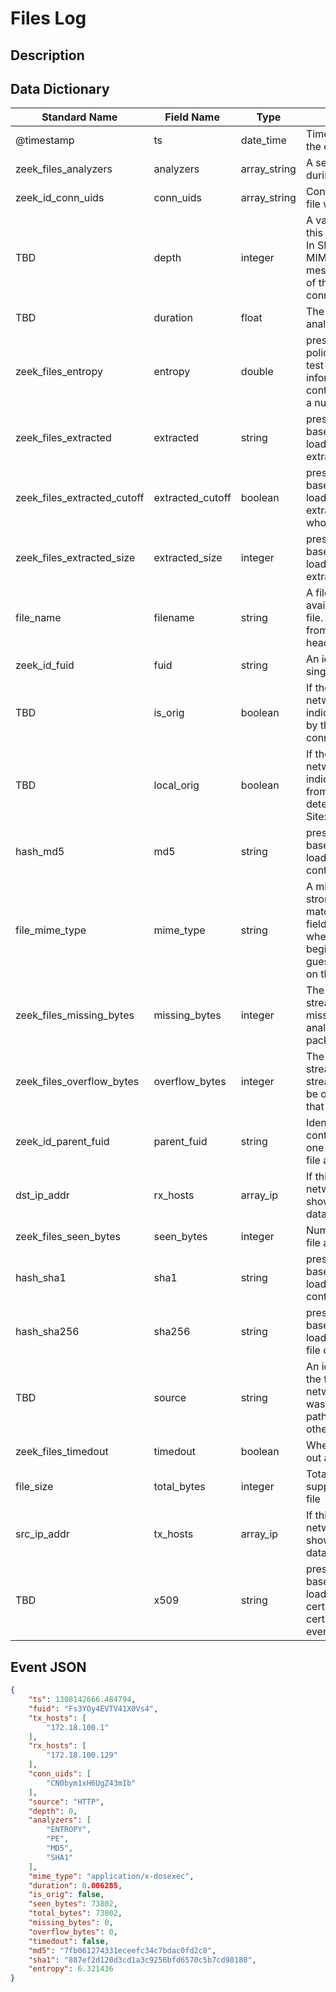 # Files Log

## Description

## Data Dictionary

| Standard Name                   | Field Name                      | Type                            | Description                                                                                                                                                                                                                                  | Sample Value                      |
| ------------------------------- | ------------------------------- | ------------------------------- | -------------------------------                                                                                                                                                                                                              | -------------------------------   |
| @timestamp                  | ts               | date_time    | Timestamp of the beginning of the event in epoch format                                                                                                                                                                                      | `1300475167.096535`               |
| zeek_files_analyzers        | analyzers        | array_string | A set of analysis types done during the file analysis.                                                                                                                                                                                       | `[ "MD5", "SHA1", "X509", "PE" ]`
| zeek_id_conn_uids           | conn_uids        | array_string | Connection UIDs over which the file was transferred                                                                                                                                                                                          | ``                                |
| TBD                         | depth            | integer      | A value to represent the depth of this file in relation to its source. In SMTP, it is the depth of the MIME attachment on the message. In HTTP, it is the depth of the request within the TCP connection                                     | ``                                |
| TBD                         | duration         | float        | The duration the file was analyzed for                                                                                                                                                                                                       | ``                                |
| zeek_files_entropy          | entropy          | double       | present if policy/frameworks/files/entropy-test-all-files.bro is loaded The information density of the contents of the file, expressed as a number of bits per character.                                                                    | ``                                |
| zeek_files_extracted        | extracted        | string       | present if base/files/extract/main.bro is loaded Local filename of extracted file.                                                                                                                                                           | `HTTP-FSlUus2Qlwch8g8aNl.exe`
| zeek_files_extracted_cutoff | extracted_cutoff | boolean      | present if base/files/extract/main.bro is loaded Set to true if the file being extracted was cut off so the whole file was not logged.                                                                                                       | ``                                |
| zeek_files_extracted_size   | extracted_size   | integer      | present if base/files/extract/main.bro is loaded The number of bytes extracted to disk.                                                                                                                                                      | ``                                |
| file_name                   | filename         | string       | A filename for the file if one is available from the source for the file. These will frequently come from “Content-Disposition” headers in network protocols                                                                                 | ``                                |
| zeek_id_fuid                | fuid             | string       | An identifier associated with a single file                                                                                                                                                                                                  | ``                                |
| TBD                         | is_orig          | boolean      | If the source of this file is a network connection, this field indicates if the file is being sent by the originator of the connection or the responder                                                                                      | ``                                |
| TBD                         | local_orig       | boolean      | If the source of this file is a network connection, this field indicates if the data originated from the local network or not as determined by the configured Site::local_nets                                                               | ``                                |
| hash_md5                    | md5              | string       | present if base/files/hash/main.bro is loaded An MD5 digest of the file contents.                                                                                                                                                            | ``                                |
| file_mime_type              | mime_type        | string       | A mime type provided by the strongest file magic signature match against the bof_buffer field of fa_file, or in the cases where no buffering of the beginning of file occurs, an initial guess of the mime type based on the first data seen | ``                                |
| zeek_files_missing_bytes    | missing_bytes    | integer      | The number of bytes in the file stream that were completely missed during the process of analysis e.g. due to dropped packets                                                                                                                | ``                                |
| zeek_files_overflow_bytes   | overflow_bytes   | integer      | The number of bytes in the file stream that were not delivered to stream file analyzers. This could be overlapping bytes or bytes that could not be reassembled                                                                              | ``                                |
| zeek_id_parent_fuid         | parent_fuid      | string       | Identifier associated with a container file from which this one was extracted as part of the file analysis                                                                                                                                   | ``                                |
| dst_ip_addr                 | rx_hosts         | array_ip     | If this file was transferred over a network connection this should show the host or hosts that the data traveled to                                                                                                                          | ``                                |
| zeek_files_seen_bytes       | seen_bytes       | integer      | Number of bytes provided to the file analysis engine for the file                                                                                                                                                                            | ``                                |
| hash_sha1                   | sha1             | string       | present if base/files/hash/main.bro is loaded A SHA1 digest of the file contents.                                                                                                                                                            | ``                                |
| hash_sha256                 | sha256           | string       | present if base/files/hash/main.bro is loaded A SHA256 digest of the file contents.                                                                                                                                                          | ``                                |
| TBD                         | source           | string       | An identification of the source of the file data. E.g. it may be a network protocol over which it was transferred, or a local file path which was read, or some other input source.                                                          | `SMB`                             |
| zeek_files_timedout         | timedout         | boolean      | Whether the file analysis timed out at least once for the file                                                                                                                                                                               | ``                                |
| file_size                   | total_bytes      | integer      | Total number of bytes that are supposed to comprise the full file                                                                                                                                                                            | ``                                |
| src_ip_addr                 | tx_hosts         | array_ip     | If this file was transferred over a network connection this should show the host or hosts that the data sourced from                                                                                                                         | ``                                |
| TBD                         | x509             | string       | present if base/files/x509/main.bro is loaded Information about X509 certificates. This is used to keep certificate information until all events have been received.                                                                         | ``                                |

## Event JSON

```json
{
    "ts": 1308142666.484794,
    "fuid": "Fs3YOy4EVTV41X0Vs4",
    "tx_hosts": [
        "172.18.100.1"
    ],
    "rx_hosts": [
        "172.18.100.129"
    ],
    "conn_uids": [
        "CN0bym1xH6UgZ43mIb"
    ],
    "source": "HTTP",
    "depth": 0,
    "analyzers": [
        "ENTROPY",
        "PE",
        "MD5",
        "SHA1"
    ],
    "mime_type": "application/x-dosexec",
    "duration": 0.006285,
    "is_orig": false,
    "seen_bytes": 73802,
    "total_bytes": 73802,
    "missing_bytes": 0,
    "overflow_bytes": 0,
    "timedout": false,
    "md5": "7fb061274331eceefc34c7bdac0fd2c8",
    "sha1": "887ef2d120d3cd1a3c9256bfd6570c5b7cd98180",
    "entropy": 6.321436
}
```